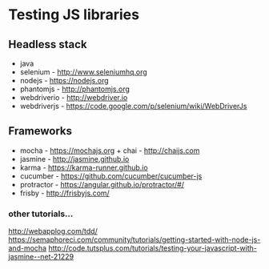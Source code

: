 # Testing JS libraries

## Headless stack

* java
* selenium - http://www.seleniumhq.org
* nodejs - https://nodejs.org
* phantomjs - http://phantomjs.org
* webdriverio - http://webdriver.io
* webdriverjs - https://code.google.com/p/selenium/wiki/WebDriverJs

## Frameworks

* mocha - https://mochajs.org + chai - http://chaijs.com
* jasmine - http://jasmine.github.io
* karma - https://karma-runner.github.io
* cucumber - https://github.com/cucumber/cucumber-js
* protractor - https://angular.github.io/protractor/#/
* frisby - http://frisbyjs.com/

### other tutorials...

http://webapplog.com/tdd/
https://semaphoreci.com/community/tutorials/getting-started-with-node-js-and-mocha
http://code.tutsplus.com/tutorials/testing-your-javascript-with-jasmine--net-21229